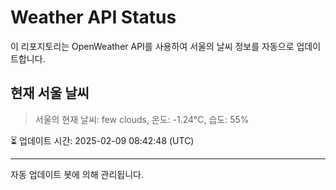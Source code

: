 
# Weather API Status

이 리포지토리는 OpenWeather API를 사용하여 서울의 날씨 정보를 자동으로 업데이트합니다.

## 현재 서울 날씨
> 서울의 현재 날씨: few clouds, 온도: -1.24°C, 습도: 55%

⏳ 업데이트 시간: 2025-02-09 08:42:48 (UTC)

---
자동 업데이트 봇에 의해 관리됩니다.
